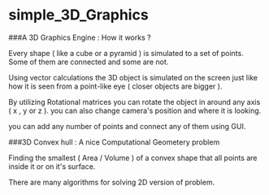 # simple_3D_Graphics

###A 3D Graphics Engine : How it works ?

Every shape ( like a cube or a pyramid ) is simulated to a set of points.
Some of them are connected and some are not.

Using vector calculations the 3D object is simulated on the screen just like
how it is seen from a point-like eye ( closer objects are bigger ).

By utilizing Rotational matrices you can rotate the object in around any
axis ( x , y or z ). you can also change camera's position and where it is
looking.

you can add any number of points and connect any of them using GUI.

###3D Convex hull : A nice Computational Geometery problem

Finding the smallest ( Area / Volume ) of a convex shape that all points are inside it or
on it's surface.

There are many algorithms for solving 2D version of problem.
